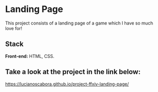 
# Landing Page

This project consists of a landing page of a game which I have so much love for!

## Stack

**Front-end:** HTML, CSS.

## Take a look at the project in the link below:

https://lucianoscabora.github.io/project-ffxiv-landing-page/
